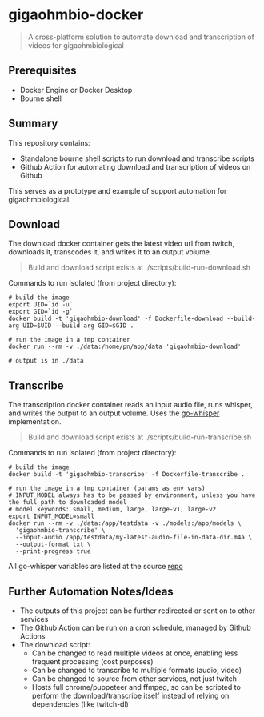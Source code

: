 # gigaohmbio-docker

> A cross-platform solution to automate download and transcription of videos for gigaohmbiological

## Prerequisites
* Docker Engine or Docker Desktop
* Bourne shell

## Summary

This repository contains:
* Standalone bourne shell scripts to run download and transcribe scripts
* Github Action for automating download and transcription of videos on Github

This serves as a prototype and example of support automation for gigaohmbiological.

## Download

The download docker container gets the latest video url from twitch, downloads it, transcodes it, and writes it to an output volume.

> Build and download script exists at ./scripts/build-run-download.sh

Commands to run isolated (from project directory):
```
# build the image
export UID=`id -u`
export GID=`id -g`
docker build -t 'gigaohmbio-download' -f Dockerfile-download --build-arg UID=$UID --build-arg GID=$GID .

# run the image in a tmp container
docker run --rm -v ./data:/home/pn/app/data 'gigaohmbio-download'

# output is in ./data
```

## Transcribe

The transcription docker container reads an input audio file, runs whisper, and writes the output to an output volume.
Uses the [go-whisper](https://github.com/appleboy/go-whisper) implementation.

> Build and download script exists at ./scripts/build-run-transcribe.sh

Commands to run isolated (from project directory):
```
# build the image
docker build -t 'gigaohmbio-transcribe' -f Dockerfile-transcribe .

# run the image in a tmp container (params as env vars)
# INPUT_MODEL always has to be passed by environment, unless you have the full path to downloaded model
# model keywords: small, medium, large, large-v1, large-v2
export INPUT_MODEL=small
docker run --rm -v ./data:/app/testdata -v ./models:/app/models \
  'gigaohmbio-transcribe' \
  --input-audio /app/testdata/my-latest-audio-file-in-data-dir.m4a \
  --output-format txt \
  --print-progress true
```

All go-whisper variables are listed at the source [repo](https://github.com/appleboy/go-whisper/blob/main/README.md)

## Further Automation Notes/Ideas

* The outputs of this project can be further redirected or sent on to other services
* The Github Action can be run on a cron schedule, managed by Github Actions
* The download script:  
  * Can be changed to read multiple videos at once, enabling less frequent processing (cost purposes)
  * Can be changed to transcribe to multiple formats (audio, video)
  * Can be changed to source from other services, not just twitch
  * Hosts full chrome/puppeteer and ffmpeg, so can be scripted to perform the download/transcribe itself instead of relying on dependencies (like twitch-dl)

